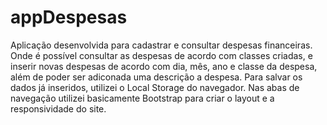 # appDespesas
 Aplicação desenvolvida para cadastrar e consultar despesas financeiras. Onde é possível consultar as despesas de acordo com classes criadas, e inserir novas despesas de acordo com dia, mês, ano e classe da despesa, além de poder ser adiconada uma descrição a despesa. 
 Para salvar os dados já inseridos, utilizei o Local Storage do navegador. Nas abas de navegação utilizei basicamente Bootstrap para criar o layout e a responsividade do site.
 
